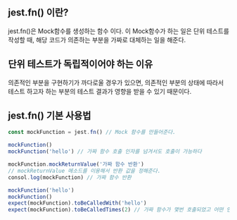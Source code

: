 ## jest.fn() 이란?
jest.fn()은  Mock함수를 생성하는 함수 이다. 이 Mock함수가 하는 일은 단위 테스트를 작성할 때, 해당 코드가 의존하는 부분을 가짜로 대체하는 일을 해준다.  

## 단위 테스트가 독립적이어야 하는 이유
의존적인 부분을 구현하기가 까다로울 경우가 있으면, 의존적인 부분의 상태에 따라서 테스트 하고자 하는 부분의 테스트 결과가 영향을 받을 수 있기 때문이다.


## jest.fn() 기본 사용법
 ```js
const mockFunction = jest.fn() // Mock 함수를 만들어준다.
```
```js
mockFunction()
mockFunction('hello') // 가짜 함수 호출 인자를 넘겨서도 호출이 가능하다
```
```js
mockFunction.mockReturnValue('가짜 함수 반환')
// mockReturnValue 메소드를 이용해서 반환 값을 정해준다.
consol.log(mockFunction) // 가짜 함수 반환
```
```js
mockFunction('hello')
mockFunction()
expect(mockFunction).toBeCalledWith('hello')
expect(mockFunction).toBeCalledTimes(2) // 가짜 함수가 몇번 호출되었고 어떤 인자가 넘어왔는지 검증
```